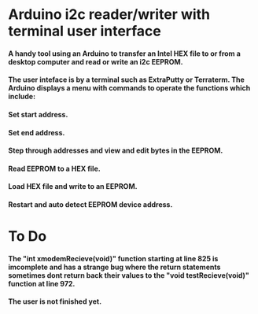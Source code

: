 # Arduino i2c reader/writer with terminal user interface

#### A handy tool using an Arduino to transfer an Intel HEX file to or from a desktop computer and read or write an i2c EEPROM.
#### The user inteface is by a terminal such as ExtraPutty or Terraterm. The Arduino displays a menu with commands to operate the functions which include:

#### Set start address.
#### Set end address.
#### Step through addresses and view and edit bytes in the EEPROM.
#### Read EEPROM to a HEX file.
#### Load HEX file and write to an EEPROM.
#### Restart and auto detect EEPROM device address.



# To Do

#### The "int xmodemRecieve(void)" function starting at line 825 is imcomplete and has a strange bug where the return statements sometimes dont return back their values to the "void testRecieve(void)" function at line 972.


#### The user is not finished yet.
